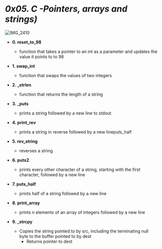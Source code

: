 # *0x05. C -Pointers, arrays and strings)*
![IMG_2410](https://github.com/elyse502/alx-higher_level_programming/assets/125453474/3114f2f0-63f5-4a9d-9526-238e5672b66e)

* **0. reset_to_98**
  * function that takes a pointer to an int as a parameter and updates the value it points to to 98

* **1. swap_int**
  * function that swaps the values of two integers

* **2. _strlen**
  * function that returns the length of a string

* **3. _puts**
  * prints a string followed by a new line to stdout

* **4. print_rev**
  * prints a string in reverse followed by a new lineputs_half

* **5. rev_string**
  * reverses a string

* **6. puts2**
  * prints every other character of a string, starting with the first character, followed by a new line

* **7. puts_half**
  * prints half of a string followed by a new line

* **8. print_array**
  * prints n elements of an array of integers followed by a new line

* **9. _strcpy**
  * Copies the string pointed to by src, including the terminating null byte to the buffer pointed to by dest
    * Returns pointer to dest
